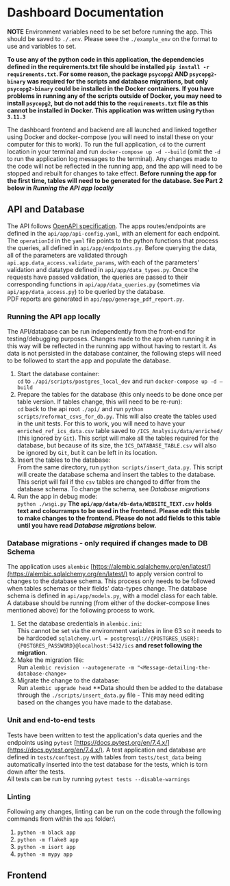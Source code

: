 # Dashboard Documentation

**NOTE** Environment variables need to be set before running the app. This should be saved to `./.env`. Please seee the `./example_env` on the format to use and variables to set.

**To use any of the python code in this application, the dependencies defined in the requirements.txt file should be installed `pip install -r requirements.txt`. For some reason, the package `psycopg2` AND `psycopg2-binary` was required for the scripts and database migrations, but only `psycopg2-binary` could be installed in the Docker containers. If you have problems in running any of the scripts outside of Docker, you may need to install `psycopg2`, but do not add this to the `requirements.txt` file as this cannot be installed in Docker. This application was written using `Python 3.11.3`**

The dashboard frontend and backend are all launched and linked together using Docker and docker-compose (you will need to install these on your computer for this to work). To run the full application, `cd` to the current location in your terminal and run `docker-compose up -d --build` (omit the `-d` to run the application log messages to the terminal). Any changes made to the code will not be reflected in the running app, and the app will need to be stopped and rebuilt for changes to take effect. **Before running the app for the first time, tables will need to be generated for the database. See Part 2 below in *Running the API app locally***

## API and Database
The API follows [OpenAPI specification](https://www.openapis.org/). The apps routes/endpoints are defined in the `api/app/api-config.yaml`, with an element for each endpoint. The `operationId` in the `yaml` file points to the python functions that process the queries, all defined in `api/app/endpoints.py`. Before querying the data, all of the parameters are validated through `api.app.data_access.validate_params`, with each of the parameters' validation and datatype defined in `api/app/data_types.py`. Once the requests have passed validation, the queries are passed to their corresponding functions in `api/app/data_queries.py` (sometimes via `api/app/data_access.py`) to be queried by the database.\
PDF reports are generated in `api/app/generage_pdf_report.py`.

### Running the API app locally
The API/database can be run independently from the front-end for testing/debugging purposes. Changes made to the app when running it in this way will be reflected in the running app without having to restart it. As data is not persisted in the database container, the following steps will need to be followed to start the app and populate the database.
1. Start the database container:\
`cd` to `./api/scripts/postgres_local_dev` and run `docker-compose up -d –build`
2. Prepare the tables for the database (this only needs to be done once per table version. If tables change, this will need to be re-run):\
`cd` back to the api root `./api/` and run `python scripts/reformat_csvs_for_db.py`. This will also create the tables used in the unit tests. For this to work, you will need to have your `enriched_ref_ics_data.csv` table saved to `/ICS_Analysis/data/enriched/` (this ignored by `Git`). This script will make all the tables required for the database, but because of its size, the `ICS_DATABASE_TABLE.csv` will also be ignored by `Git`, but it can be left in its location. 
3. Insert the tables to the database:\
From the same directory, run `python scripts/insert_data.py`. This script will create the database schema and insert the tables to the database. This script will fail if the `csv` tables are changed to differ from the database schema. To change the schema, see *Database migrations*
4. Run the app in debug mode:\
`python ./wsgi.py`
**The `api/app/data/db-data/WEBSITE_TEXT.csv` holds text and colourramps to be used in the frontend. Please edit this table to make changes to the frontend. Please do not add fields to this table until you have read *Database migrations* below.**

### Database migrations - only required if changes made to DB Schema
The application uses `alembic` [https://alembic.sqlalchemy.org/en/latest/](https://alembic.sqlalchemy.org/en/latest/) to apply version control to changes to the database schema. This process only needs to be followed when tables schemas or their fields' data-types change. The database schema is defined in `api/app/models.py`, with a model class for each table. A database should be running (from either of the docker-compose lines mentioned above) for the following process to work.
1. Set the database credentials in `alembic.ini`:\
This cannot be set via the environment variables in line 63 so it needs to be hardcoded `sqlalchemy.url = postgresql://{POSTGRES_USER}:{POSTGRES_PASSWORD}@localhost:5432/ics` **and reset following the migration**.
2. Make the migration file:\
Run `alembic revision --autogenerate -m "<Message-detailing-the-database-change>`
3. Migrate the change to the database:\
Run `alembic upgrade head`
**Data should then be added to the database through the `./scripts/insert_data.py` file - This may need editing based on the changes you have made to the database.

### Unit and end-to-end tests
Tests have been written to test the application's data queries and the endpoints using `pytest` [https://docs.pytest.org/en/7.4.x/](https://docs.pytest.org/en/7.4.x/). A test application and database are defined in `tests/conftest.py` with tables from `tests/test_data` being automatically inserted into the test database for the tests, which is torn down after the tests.\
All tests can be run by running `pytest tests --disable-warnings`

### Linting
Following any changes, linting can be run on the code through the following commands from within the `api` folder:\
1. `python -m black app`
2. `python -m flake8 app`
3. `python -m isort app`
4. `python -m mypy app`

## Frontend

